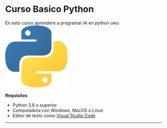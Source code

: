 # Curso Basico Python

En esto curso aprendere a programar IA en python uwu
![Logo de python](imagenes\pythonlogo-200px.png)

**Requisitos**
- Python 3.6 o superior
- Computadora con Windows, MacOS o Linux
- Editor de texto como [Visual Studio Code](https://code.visualstudio.com/)

-------------------------------------------------------------
